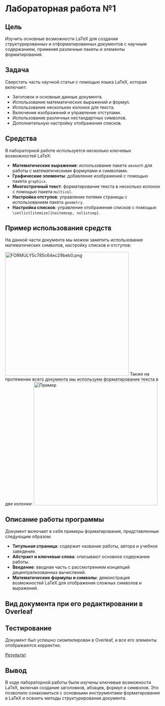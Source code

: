 # Лабораторная работа №1

## Цель
Изучить основные возможности LaTeX для создания структурированных и отформатированных документов с научным содержанием, применяя различные пакеты и элементы форматирования.

## Задача
Сверстать часть научной статьи с помощью языка LaTeX, которая включает:
- Заголовок и основные данные документа.
- Использование математических выражений и формул.
- Использование нескольких колонок для текста.
- Включение изображений и управление отступами.
- Использование различных нестандартных символов.
- Дополнительную настройку отображения списков.

## Средства
В лабораторной работе используется несколько ключевых возможностей LaTeX:
- **Математические выражения**: использование пакета `amsmath` для работы с математическими формулами и символами.
- **Графические элементы**: добавление изображений с помощью пакета `graphicx`.
- **Многострочный текст**: форматирование текста в несколько колонок с помощью пакета `multicol`.
- **Настройка отступов**: управление полями страницы с использованием пакета `geometry`.
- **Настройка списков**: управление отображения списков с помощью `\setlist[itemize]{noitemsep, nolistsep}`.

## Пример использования средств
На данной части документа мы можем заметить использование математических символов, настройку списков и отступов:

<img src="https://ltdfoto.ru/images/2024/11/07/FORMULY5c785c64ec29beb0.png" alt="FORMULY5c785c64ec29beb0.png" border="0"  alt="Пример" width="400"  />
Также на протяжении всего документа мы используем форматирование текста в две колонки:
<img src="https://ltdfoto.ru/images/2024/11/07/KOLONKI.png"   alt="Пример" width="400"/>

## Описание работы программы
Документ включает в себя примеры форматирования, представленные следующим образом:
- **Титульная страница**: содержит название работы, автора и учебное заведение.
- **Абстракт и ключевые слова**: описывают основное содержание работы.
- **Введение**: вводная часть с рассмотрением концепций децентрализованных вычислений.
- **Математические формулы и символы**: демонстрация возможностей LaTeX для отображения сложных символов и выражений.

## Вид документа при его редактировании в Overleaf



## Тестирование
Документ был успешно скомпилирован в Overleaf, и все его элементы отображаются корректно.

[Результат](https://smallpdf.com/ru/file#s=15000d40-5781-41ad-b356-c8009f7d85c2)

## Вывод
В ходе лабораторной работы были изучены ключевые возможности LaTeX, включая создание заголовков, абзацев, формул и символов. Это позволило ознакомиться с основными инструментами форматирования в LaTeX и освоить методы структурирования документа.
